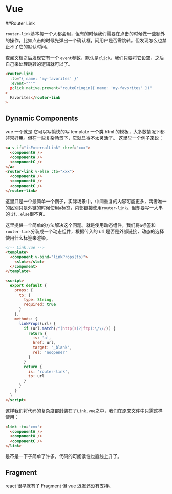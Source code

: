 # Vue

##Router Link

`router-link`基本每一个人都会用，但有的时候我们需要在点击的时候做一些额外的操作，比如点击的时候先弹出一个确认框，问用户是否需跳转。但发现怎么也禁止不了它的默认时间。

查阅文档之后发现它有一个 `event`参数，默认是`click`。我们只要将它设空，之后自己来处理跳转的逻辑就可以了。

```html
<router-link
  :to="{ name: 'my-favorites' }"
  :event="''"
  @click.native.prevent="routeOrLogin({ name: 'my-favorites' })"
>
  Favorites</router-link
>
```

## Dynamic Components

vue 一个就是 它可以写愉快的写 template 一个类 html 的模板，大多数情况下都非常好用。但在一些复杂场景下，它就显得不太灵活了。
这里举一个例子来说：

```html
<a v-if="isExternalLink" :href="xxx">
  <componentA />
  <componentA />
  <componentC />
</a>
<router-link v-else :to="xxx">
  <componentA />
  <componentA />
  <componentC />
</router-link>
```

这里只是一个最简单一个例子，实际场景中，中间重复的内容可能更多，两者唯一的区别只是外链的时候使用`a`标签，内部链接使用`router-link`。但却要写一大串的 `if..else`很不爽。

这里提供一个简单的方法解决这个问题。就是使用动态组件，我们将`a`标签和`router-link`分装成一个动态组件，根据传入的 url 是否是外部链接，动态的选择使用什么标签来渲染。

```html
<!-- Link.vue -->
<template>
  <component v-bind="linkProps(to)">
    <slot></slot>
  </component>
</template>

<script>
  export default {
    props: {
      to: {
        type: String,
        required: true
      }
    },
    methods: {
      linkProps(url) {
        if (url.match(/^(http(s)?|ftp):\/\//)) {
          return {
            is: 'a',
            href: url,
            target: '_blank',
            rel: 'noopener'
          }
        }
        return {
          is: 'router-link',
          to: url
        }
      }
    }
  }
</script>
```

这样我们将代码的复杂度都封装在了`Link.vue`之中，我们在原来文件中只需这样使用：

```html
<link :to="xxx">
  <componentA />
  <componentA />
  <componentC />
</link>
```

是不是一下子简单了许多，代码的可阅读性也直线上升了。

## Fragment

react 很早就有了 Fragment 但 vue 迟迟还没有支持。
